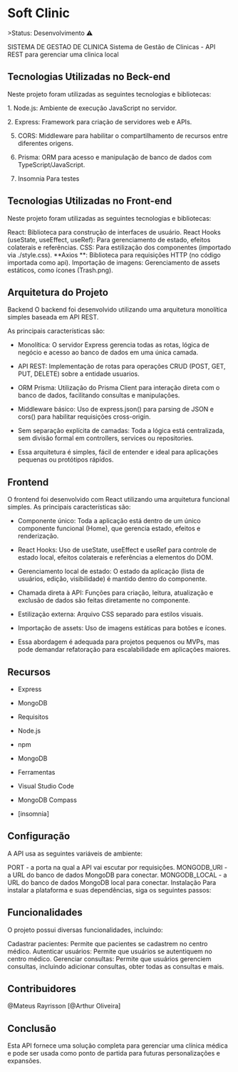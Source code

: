 <h1>Soft Clinic</h1>
>Status: Desenvolvimento ⚠️

 SISTEMA DE GESTAO DE CLINICA
Sistema de Gestão de Clinicas - API REST 
para gerenciar uma clinica local

<h2>Tecnologias Utilizadas no Beck-end</h2>
Neste projeto foram utilizadas as seguintes tecnologias e bibliotecas:

<p> 1. Node.js: Ambiente de execução JavaScript no servidor.</p>
 
<p> 2. Express: Framework para criação de servidores web e APIs.</p>
   
5. CORS: Middleware para habilitar o compartilhamento de recursos entre diferentes origens.
 
7. Prisma: ORM para acesso e manipulação de banco de dados com TypeScript/JavaScript.
   
9. Insomnia Para testes
    
<h2>Tecnologias Utilizadas no Front-end</h2>

Neste projeto foram utilizadas as seguintes tecnologias e bibliotecas:

React: Biblioteca para construção de interfaces de usuário.
React Hooks (useState, useEffect, useRef): Para gerenciamento de estado, efeitos colaterais e referências.
CSS: Para estilização dos componentes (importado via ./style.css).
**Axios **: Biblioteca para requisições HTTP (no código importada como api).
Importação de imagens: Gerenciamento de assets estáticos, como ícones (Trash.png).

<h2>Arquitetura do Projeto</h2>

Backend
O backend foi desenvolvido utilizando uma arquitetura monolítica simples baseada em API REST. 

As principais características são:

* Monolítica: O servidor Express gerencia todas as rotas, lógica de negócio e acesso ao banco de dados em uma única camada.
  
* API REST: Implementação de rotas para operações CRUD (POST, GET, PUT, DELETE) sobre a entidade usuarios.
  
* ORM Prisma: Utilização do Prisma Client para interação direta com o banco de dados, facilitando consultas e manipulações.
  
* Middleware básico: Uso de express.json() para parsing de JSON e cors() para habilitar requisições cross-origin.
  
* Sem separação explícita de camadas: Toda a lógica está centralizada, sem divisão formal em controllers, services ou repositories.
  
* Essa arquitetura é simples, fácil de entender e ideal para aplicações pequenas ou protótipos rápidos.

<h2>Frontend</h2>
O frontend foi desenvolvido com React utilizando uma arquitetura funcional simples. As principais características são:

* Componente único: Toda a aplicação está dentro de um único componente funcional (Home), que gerencia estado, efeitos e renderização.
  
* React Hooks: Uso de useState, useEffect e useRef para controle de estado local, efeitos colaterais e referências a elementos do DOM.
  
* Gerenciamento local de estado: O estado da aplicação (lista de usuários, edição, visibilidade) é mantido dentro do componente.
  
* Chamada direta à API: Funções para criação, leitura, atualização e exclusão de dados são feitas diretamente no componente.
  
* Estilização externa: Arquivo CSS separado para estilos visuais.
  
* Importação de assets: Uso de imagens estáticas para botões e ícones.
  
* Essa abordagem é adequada para projetos pequenos ou MVPs, mas pode demandar refatoração para escalabilidade em aplicações maiores.

<h2>Recursos</h2>

* Express
  
* MongoDB
  
* Requisitos
  
* Node.js
  
* npm
  
* MongoDB
  
* Ferramentas
  
* Visual Studio Code

* MongoDB Compass
  
* [insomnia]
  
<h2>Configuração</h2>

A API usa as seguintes variáveis de ambiente:

PORT - a porta na qual a API vai escutar por requisições.
MONGODB_URI - a URL do banco de dados MongoDB para conectar.
MONGODB_LOCAL - a URL do banco de dados MongoDB local para conectar.
Instalação
Para instalar a plataforma e suas dependências, siga os seguintes passos:

<h2>Funcionalidades</h2>
O projeto possui diversas funcionalidades, incluindo:

Cadastrar pacientes: Permite que pacientes se cadastrem no centro médico.
Autenticar usuários: Permite que usuários se autentiquem no centro médico.
Gerenciar consultas: Permite que usuários gerenciem consultas, incluindo adicionar consultas, obter todas as consultas e mais.

<h2>Contribuidores</h2>
@Mateus Rayrisson
[@Arthur Oliveira]

<h2>Conclusão</h2>
Esta API fornece uma solução completa para gerenciar uma clínica médica e pode ser usada como ponto de partida para futuras personalizações e expansões.
 
